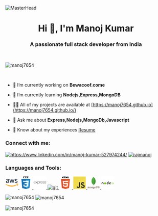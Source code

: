 ![MasterHead](https://user-images.githubusercontent.com/95478989/198955082-6e78ebb5-e1e4-49f9-8d32-6e5af3984dcd.gif)
<h1 align="center">Hi 👋, I'm Manoj Kumar</h1>
<h3 align="center">A passionate full stack developer from India</h3>
<img src="https://media2.giphy.com/media/qgQUggAC3Pfv687qPC/giphy.gif?cid=790b7611745b4649e65ad509de95aee8e787d2cb83bd5bec&rid=giphy.gif&ct=g" alt="">

<p align="left"> <img src="https://komarev.com/ghpvc/?username=manoj7654&label=Profile%20views&color=0e75b6&style=flat" alt="manoj7654" /> </p>

<p align="left"> <a href="https://twitter.com/" target="blank"><img src="https://img.shields.io/twitter/follow/?logo=twitter&style=for-the-badge" alt="" /></a> </p>

- 🔭 I’m currently working on **Bewacoof.come**

- 🌱 I’m currently learning **Nodejs,Express,MongoDB**

- 👨‍💻 All of my projects are available at [https://manoj7654.github.io](https://manoj7654.github.io/)

- 💬 Ask me about **Express,Nodejs,MongoDb,Javascript**

<!--  📫 How to reach me **manojsfstm5@gmail.com**  -->

- 📄 Know about my experiences <a href="https://drive.google.com/file/d/10C5IVHqeM2huu0F-KyZHNAo3XD0VGp9w/view?usp=share_link">Resume</a>

<h3 align="left">Connect with me:</h3>
<p align="left">
<a href="https://www.linkedin.com/in/manoj-kumar-527974244/" target="blank"><img align="center" src="https://raw.githubusercontent.com/manoj7654/github-profile-readme-generator/master/src/images/icons/Social/linked-in-alt.svg" alt="https://www.linkedin.com/in/manoj-kumar-527974244/" height="30" width="40" /></a>
<a href="https://fb.com/rajmanoj" target="blank"><img align="center" src="https://raw.githubusercontent.com/rahuldkjain/github-profile-readme-generator/master/src/images/icons/Social/facebook.svg" alt="rajmanoj" height="30" width="40" /></a>

</p>

<h3 align="left">Languages and Tools:</h3>
<p align="left"> <a href="https://aws.amazon.com" target="_blank" rel="noreferrer"> <img src="https://raw.githubusercontent.com/devicons/devicon/master/icons/amazonwebservices/amazonwebservices-original-wordmark.svg" alt="aws" width="40" height="40"/> </a> <a href="https://www.w3schools.com/css/" target="_blank" rel="noreferrer"> <img src="https://raw.githubusercontent.com/devicons/devicon/master/icons/css3/css3-original-wordmark.svg" alt="css3" width="40" height="40"/> </a> <a href="https://expressjs.com" target="_blank" rel="noreferrer"> <img src="https://raw.githubusercontent.com/devicons/devicon/master/icons/express/express-original-wordmark.svg" alt="express" width="40" height="40"/> </a> <a href="https://git-scm.com/" target="_blank" rel="noreferrer"> <img src="https://www.vectorlogo.zone/logos/git-scm/git-scm-icon.svg" alt="git" width="40" height="40"/> </a> <a href="https://www.w3.org/html/" target="_blank" rel="noreferrer"> <img src="https://raw.githubusercontent.com/devicons/devicon/master/icons/html5/html5-original-wordmark.svg" alt="html5" width="40" height="40"/> </a> <a href="https://developer.mozilla.org/en-US/docs/Web/JavaScript" target="_blank" rel="noreferrer"> <img src="https://raw.githubusercontent.com/devicons/devicon/master/icons/javascript/javascript-original.svg" alt="javascript" width="40" height="40"/> </a> <a href="https://www.mongodb.com/" target="_blank" rel="noreferrer"> <img src="https://raw.githubusercontent.com/devicons/devicon/master/icons/mongodb/mongodb-original-wordmark.svg" alt="mongodb" width="40" height="40"/> </a> <a href="https://nodejs.org" target="_blank" rel="noreferrer"> <img src="https://raw.githubusercontent.com/devicons/devicon/master/icons/nodejs/nodejs-original-wordmark.svg" alt="nodejs" width="40" height="40"/> </a> </p>

<p><img align="left" src="https://github-readme-stats.vercel.app/api/top-langs?username=manoj7654&show_icons=true&locale=en&layout=compact" alt="manoj7654" /></p>

<p>&nbsp;<img align="center" src="https://github-readme-stats.vercel.app/api?username=manoj7654&show_icons=true&locale=en" alt="manoj7654" /></p>

<p><img align="center" src="https://github-readme-streak-stats.herokuapp.com/?user=manoj7654&" alt="manoj7654" /></p>
